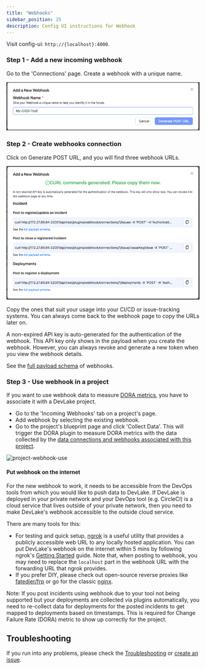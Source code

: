 ```yaml
---
title: "Webhooks"
sidebar_position: 25
description: Config UI instructions for Webhook
---
```


Visit config-ui: `http://{localhost}:4000`.

### Step 1 - Add a new incoming webhook

Go to the 'Connections' page. Create a webhook with a unique name.

![webhook-add-data-connections](images/webhook-add.png)


### Step 2 - Create webhooks connection

Click on Generate POST URL, and you will find three webhook URLs. 

![webhook-connection1](images/webhook-connection1.png)

Copy the ones that suit your usage into your CI/CD or issue-tracking systems. You can always come back to the webhook page to copy the URLs later on.

A non-expired API key is auto-generated for the authentication of the webhook. This API key only shows in the payload when you create the webhook. However, you can always revoke and generate a new token when you view the webhook details.

See the [full payload schema](../Plugins/webhook.md) of webhooks.

### Step 3 - Use webhook in a project

If you want to use webhook data to measure [DORA metrics](../DORA.md), you have to associate it with a DevLake project.

- Go to the 'Incoming Webhooks' tab on a project's page.
- Add webhook by selecting the existing webhook. 
- Go to the project's blueprint page and click 'Collect Data'. This will trigger the DORA plugin to measure DORA metrics with the data collected by the [data connections and webhooks associated with this project](HowToOrganizeDevlakeProjects.md#2-why-is-it-important-to-organize-projects).

![project-webhook-use](/img/ConfigUI/project-webhook-use.png)

#### Put webhook on the internet

For the new webhook to work, it needs to be accessible from the DevOps tools from which you would like to push data to DevLake. If DevLake is deployed in your private network and your DevOps tool (e.g. CircleCI) is a cloud service that lives outside of your private network, then you need to make DevLake's webhook accessible to the outside cloud service.

There are many tools for this:

- For testing and quick setup, [ngrok](https://ngrok.com/) is a useful utility that provides a publicly accessible web URL to any locally hosted application. You can put DevLake's webhook on the internet within 5 mins by following ngrok's [Getting Started](https://ngrok.com/docs/getting-started) guide. Note that, when posting to webhook, you may need to replace the `localhost` part in the webhook URL with the forwarding URL that ngrok provides.
- If you prefer DIY, please check out open-source reverse proxies like [fatedier/frp](https://github.com/fatedier/frp) or go for the classic [nginx](https://www.nginx.com/).

Note: If you post incidents using webhook due to your tool not being supported but your deployments are collected via plugins automatically, you need to re-collect data for deployments for the posted incidents to get mapped to deployments based on timestamps. This is required for Change Failure Rate (DORA) metric to show up correctly for the project.

## Troubleshooting

If you run into any problems, please check the [Troubleshooting](/Troubleshooting/Configuration.md) or [create an issue](https://github.com/apache/incubator-devlake/issues).
